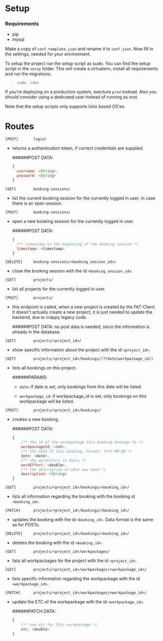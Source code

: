 # Setup

### Requirements
- pip
- mysql

Make a copy of `conf.template.json` and rename it to `conf.json`. Now fill in the settings, needed for your environment.

To setup the project run the setup script as sudo. You can find the setup script in the `setup` folder. This will create a virtualenv, install all requirements and run the migrations.

>`sudo ./dev`

If you're deploying on a production system, execture `prod` instead. Also you should consider using a dedicated user instead of running as root.

Note that the setup scripts only supports Unix based OS'es.

# Routes

```[POST]		login/```
- returns a authentication token, if correct credentials are supplied.

  ######POST DATA:
  ```js
  {
  	username: <String>,
  	password: <String>
  }
  ```

```[GET]		booking-sessions/```
- list the current booking session for the currently logged in user, in case there is an open session.

```[POST]		booking-sessions/```
- open a new booking session for the currently logged in user.

  ######POST DATA:
  ```js
  {
  	/** timestamp of the beginning of the booking session */
  	timestamp: <timestamp>
  }
  ```

```[DELETE]     booking-sessions/<booking_session_id>/```
- close the booking session with the id `<booking_session_id>`.

```[GET]		projects/```
- list all projects for the currently logged in user.

```[POST]		projects/```
- this endpoint is called, when a new project is created by the FAT-Client. It doesn't actually create a new project, it is just needed to update the backend, due to crappy legacy code.

    ######POST DATA:
	no post data is needed, since the information is already in the database.

```[GET]		projects/<project_id>/```
- show specific information about the project with the id `<project_id>`.

```[GET]		projects/<project_id>/bookings/(?(date|workpackage_id))```
- lists all bookings on this project.

	######PARAMS:
	- `date`:
		if date is set, only bookings from this date will be listed.

	- `workpackage_id`:
		if workpackage_id is set, only bookings on this workpackage will be listed.

```[POST]		projects/<project_id>/bookings/```
- creates a new booking.

	######POST DATA:
	```js
	{
		/** the id of the workpackage this booking belongs to */
		workpackageId: <int>,
		/** the date of this booking. Format: YYYY-MM-DD */
		date: <date>,
		/** the workeffort in hours */
		workEffort: <double>,
		/** the description of what was done */
		description: <String>
	}
	```

```[GET]		projects/<project_id>/bookings/<booking_id>/```
- lists all information regarding the booking with the booking id `<booking_id>`.

```[PATCH]		projects/<project_id>/bookings/<booking_id>/```
- updates the booking with the id `<booking_id>`. Data format is the same as for POSTs.

```[DELETE]	    projects/<project_id>/bookings/<booking_id>/```
- deletes the booking with the id `<booking_id>`.

```[GET]		projects/<project_id>/workpackages/```
- lists all workpackages for the project with the id `<project_id>`.

```[GET]		projects/<project_id>/workpackages/<workpackage_id>/```
- lists specific information regarding the workpackage with the id `<workpackage_id>`.

```[PATCH]		projects/<project_id>/workpackages/<workpackage_id>/```
- update the ETC of the workpackage with the id `<workpackage_id>`.

	######PATCH DATA:
	```js
	{
		/** new etc for this workpackage */
		etc: <double>
	}
	```